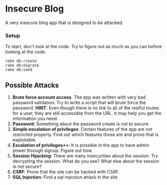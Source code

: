 # Insecure Blog

A very insecure blog app that is designed to be attacked.

### Setup

To start, don't look at the code.  Try to figure out as much as you can before looking at the code.

```
rake db:create
rake db:migrate
rake db:seed
```

## Possible Attacks

1. __Brute force account access__.  The app was written with very bad password validation.  Try to write a script that will brute force the password.  __HINT__: Even though there is no link to all of the restful routes for a user, they are still accessible from the URL.  It may help you get the information you need.
2. __Password__: Something about the password create is not to secure.
2. __Simple escalation of privileges__: Certain features of the app are not restricted properly.  Find out which features those are and prove that is exploitable.
3. __Escalation of privileges++__: It is possible in the app to have admin power through signup.  Figure out how.
4. __Session Hijacking__: There are many insecurities about the session.  Try decrypting the session.  What do you see?  What else about the session is not secure?
5. __CSRF__: Prove that the site can be hacked with CSRF.
6. __SQL Injection__: Find a sql injection attack in the site
